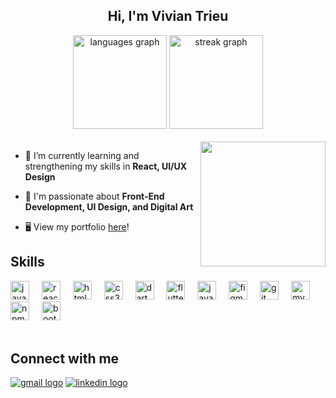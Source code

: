 <h2 align="center">Hi, I'm Vivian Trieu</h2>

<div align="center">
  <img src="https://github-readme-stats.vercel.app/api/top-langs?username=Vivian-Trieu&locale=en&hide_title=false&layout=compact&card_width=320&langs_count=5&theme=dracula&hide_border=true" height="150" alt="languages graph"  />
  <img src="https://streak-stats.demolab.com?user=Vivian-Trieu&locale=en&mode=daily&theme=dracula&hide_border=true&border_radius=5" height="150" alt="streak graph"  />
</div>
<br />
<img align="right" height="200" src="https://media.giphy.com/media/2FCo5v03ln7DHtksEX/giphy.gif" />
  
- 🌱 I’m currently learning and strengthening my skills in **React, UI/UX Design**

- 💖 I'm passionate about **Front-End Development, UI Design, and Digital Art**
  
- 🖥️ View my portfolio [here](https://vivian-trieu.github.io/portfolio-website/)!

## Skills
<div align="left">
  <img src="https://cdn.jsdelivr.net/gh/devicons/devicon/icons/javascript/javascript-original.svg" height="30" alt="javascript logo"  />
  <img width="12" />
  <img src="https://cdn.jsdelivr.net/gh/devicons/devicon/icons/react/react-original.svg" height="30" alt="react logo"  />
  <img width="12" />
  <img src="https://cdn.jsdelivr.net/gh/devicons/devicon/icons/html5/html5-original.svg" height="30" alt="html5 logo"  />
  <img width="12" />
  <img src="https://cdn.jsdelivr.net/gh/devicons/devicon/icons/css3/css3-original.svg" height="30" alt="css3 logo"  />
  <img width="12" />
  <img src="https://cdn.jsdelivr.net/gh/devicons/devicon/icons/dart/dart-original.svg" height="30" alt="dart logo"  />
  <img width="12" />
  <img src="https://cdn.jsdelivr.net/gh/devicons/devicon/icons/flutter/flutter-original.svg" height="30" alt="flutter logo"  />
  <img width="12" />
  <img src="https://cdn.jsdelivr.net/gh/devicons/devicon/icons/java/java-original.svg" height="30" alt="java logo"  />
  <img width="12" />
  <img src="https://cdn.jsdelivr.net/gh/devicons/devicon/icons/figma/figma-original.svg" height="30" alt="figma logo"  />
  <img width="12" />
  <img src="https://cdn.jsdelivr.net/gh/devicons/devicon/icons/git/git-original.svg" height="30" alt="git logo"  />
  <img width="12" />
  <img src="https://cdn.jsdelivr.net/gh/devicons/devicon/icons/mysql/mysql-original.svg" height="30" alt="mysql logo"  />
  <img width="12" />
  <img src="https://cdn.jsdelivr.net/gh/devicons/devicon/icons/npm/npm-original-wordmark.svg" height="30" alt="npm logo"  />
  <img width="12" />
  <img src="https://cdn.jsdelivr.net/gh/devicons/devicon/icons/bootstrap/bootstrap-original.svg" height="30" alt="bootstrap logo"  />
</div>
<br />

## Connect with me
<div align="left">
  <a href="mailto: vivian.dtrieu@gmail.com" target="_blank">
    <img src="https://img.shields.io/badge/-Gmail-%23333?style=for-the-badge&logo=gmail&logoColor=white" alt="gmail logo"></a>
  <a href="https://www.linkedin.com/in/vivian-dtrieu/" target="_blank">
    <img src="https://img.shields.io/badge/-LinkedIn-%230077B5?style=for-the-badge&logo=linkedin&logoColor=white" alt="linkedin logo">
  </a>
</div>



<br clear="both">



